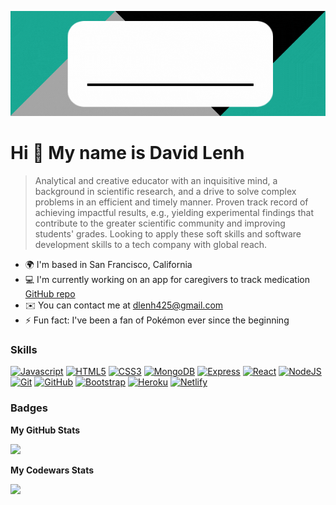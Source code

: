 <p align="center">
  <img src="https://github.com/dlenh/dlenh/blob/main/resized%20block.gif"/>
</p>

Hi 👋 My name is David Lenh
===========================
>Analytical and creative educator with an inquisitive mind, a background in scientific research, and a drive to solve complex problems in an efficient and timely manner. Proven track record of achieving impactful results, e.g., yielding experimental findings that contribute to the greater scientific community and improving students' grades. Looking to apply these soft skills and software development skills to a tech company with global reach.

* 🌍 I'm based in San Francisco, California
* 💻 I'm currently working on an app for caregivers to track medication [GitHub repo](https://github.com/dlenh/docu-meddy)
* ✉️ You can contact me at [dlenh425@gmail.com](mailto:dlenh425@gmail.com)
* ⚡ Fun fact: I've been a fan of Pokémon ever since the beginning

### Skills

<p align="left">
<a href="https://developer.mozilla.org/en-US/docs/Web/JavaScript" target="_blank" rel="noreferrer"><img src="https://skillicons.dev/icons?i=js" alt="Javascript" /></a>
<a href="https://developer.mozilla.org/en-US/docs/Glossary/HTML5" target="_blank" rel="noreferrer"><img src="https://skillicons.dev/icons?i=html" alt="HTML5" /></a>
<a href="https://www.w3.org/TR/CSS/#css" target="_blank" rel="noreferrer"><img src="https://skillicons.dev/icons?i=css" alt="CSS3" /></a>  
<a href="https://www.mongodb.com/" target="_blank" rel="noreferrer"><img src="https://skillicons.dev/icons?i=mongodb" alt="MongoDB" /></a>
<a href="https://expressjs.com/" target="_blank" rel="noreferrer"><img src="https://skillicons.dev/icons?i=express" alt="Express" /></a> 
<a href="https://reactjs.org/" target="_blank" rel="noreferrer"><img src="https://skillicons.dev/icons?i=react" alt="React" /></a>
<a href="https://nodejs.org/en/" target="_blank" rel="noreferrer"><img src="https://skillicons.dev/icons?i=nodejs" alt="NodeJS" /></a>
<a href="https://git-scm.com/" target="_blank" rel="noreferrer"><img src="https://skillicons.dev/icons?i=git" alt="Git" /></a>
<a href="https://github.com/" target="_blank" rel="noreferrer"><img src="https://skillicons.dev/icons?i=github" alt="GitHub" /></a>
<a href="https://getbootstrap.com/" target="_blank" rel="noreferrer"><img src="https://skillicons.dev/icons?i=bootstrap" alt="Bootstrap" /></a>
<a href="https://www.heroku.com/" target="_blank" rel="noreferrer"><img src="https://skillicons.dev/icons?i=heroku" alt="Heroku" /></a>
<a href="https://www.netlify.com/" target="_blank" rel="noreferrer"><img src="https://skillicons.dev/icons?i=netlify" alt="Netlify" /></a>  
</p>

### Badges

<b>My GitHub Stats</b>

<a href="http://www.github.com/dlenh"><img src="https://github-readme-streak-stats.herokuapp.com/?user=dlenh&stroke=ffffff&background=000002&ring=14b8a6&fire=14b8a6&currStreakNum=ffffff&currStreakLabel=14b8a6&sideNums=ffffff&sideLabels=ffffff&dates=ffffff&hide_border=true" /></a>

<b>My Codewars Stats</b>

<a href="https://www.codewars.com/users/dlenh"><img src="https://www.codewars.com/users/dlenh/badges/large"/></a>
